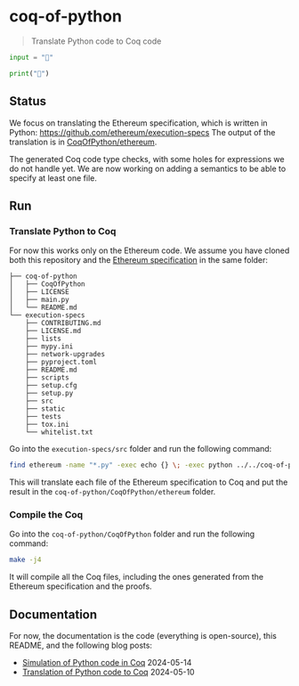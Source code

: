 # coq-of-python

> Translate Python code to Coq code

```python
input = "🐍"

print("🐓")
```

## Status

We focus on translating the Ethereum specification, which is written in Python: https://github.com/ethereum/execution-specs The output of the translation is in [CoqOfPython/ethereum](CoqOfPython/ethereum).

The generated Coq code type checks, with some holes for expressions we do not handle yet. We are now working on adding a semantics to be able to specify at least one file.

## Run

### Translate Python to Coq

For now this works only on the Ethereum code. We assume you have cloned both this repository and the [Ethereum specification](https://github.com/ethereum/execution-specs) in the same folder:

```
├── coq-of-python
│   ├── CoqOfPython
│   ├── LICENSE
│   ├── main.py
│   └── README.md
└── execution-specs
    ├── CONTRIBUTING.md
    ├── LICENSE.md
    ├── lists
    ├── mypy.ini
    ├── network-upgrades
    ├── pyproject.toml
    ├── README.md
    ├── scripts
    ├── setup.cfg
    ├── setup.py
    ├── src
    ├── static
    ├── tests
    ├── tox.ini
    └── whitelist.txt
```

Go into the `execution-specs/src` folder and run the following command:

```sh
find ethereum -name "*.py" -exec echo {} \; -exec python ../../coq-of-python/main.py {} \;
```

This will translate each file of the Ethereum specification to Coq and put the result in the `coq-of-python/CoqOfPython/ethereum` folder.

### Compile the Coq

Go into the `coq-of-python/CoqOfPython` folder and run the following command:

```sh
make -j4
```

It will compile all the Coq files, including the ones generated from the Ethereum specification and the proofs.

## Documentation

For now, the documentation is the code (everything is open-source), this README, and the following blog posts:

- [Simulation of Python code in Coq](https://formal.land/blog/2024/05/14/translation-of-python-code-simulations) 2024-05-14
- [Translation of Python code to Coq](https://formal.land/blog/2024/05/10/translation-of-python-code) 2024-05-10
